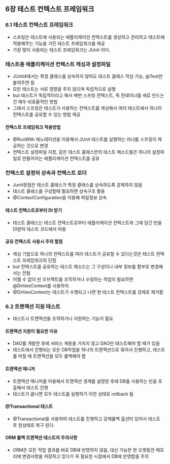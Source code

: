 ## 6장 테스트 컨텍스트 프레임워크



 ### 6.1 테스트 컨텍스트 프레임워크

- 스프링은 테스트에 사용되는 애플리케이션 컨텍스트를 생성하고 관리하고 테스트에 적용해주는 기능을 가진 테스트 프레임워크를 제공
- 가장 많이 사용되는 테스트 프레임워크는 JUnit 이다.



### 테스트용 애플리케이션 컨텍스트 캐싱과 설정파일

- JUnit4에서는 특정 클래스를 상속하지 않아도 테스트 클래스 작성 가능, @Test만 붙여주면 됨
- 모든 테스트는 서로 영향을 주지 않으며 독립적으로 실행
- but 테스트가 독립적이라고 해서 매번 스프링 컨텍스트, 즉 컨테이너를 새로 만드는 건 매우 비효율적인 방법
- 그래서 스프링은 테스트가 사용하는 컨텍스트를 캐싱해서 여러 테스트에서 하나의 컨텍스트를 공유할 수 있는 방법 제공



#### 컨텍스트 프레임워크 적용방법 

- @RunWith 애노테이션을 이용해서 JUnit 테스트를 실행하는 러너를 스프링이 제공하는 것으로 변경
- 컨텍스트 설정파일 지정, 같은 테스트 클래스안의 테스트 메소드들은 하나의 설정파일로 만들어지는 애플리케이션 컨텍스트를 공유



### 컨텍스트 설정의 상속과 컨텍스트 로더

- Junit장점은 테스트 클래스가 특정 클래스를 상속하도록 강제하지 않음
- 테스트 클래스를 구성할때 필요하면 상속구조 활용
- @ContextConfiguration을 이용해 파일정보 상속



#### 테스트 컨텍스트로부터 DI 받기

- 테스트 클래스는 테스트 컨텍스트로부터 애플리케이션 컨텍스트와 그에 담긴 빈을 DI받아 테스트 코드에서 아용



#### 공유 컨텍스트 사용시 주의 할점

- 캐싱 기법으로 하나의 컨텍스트를 여러 테스트가 공유할 수 있다는것은 테스트 컨텍스트 프레임워크의 단점
- but 컨텍스트를 공유하는 테스트 메소드는 그 구성이나 내부 정보를 함부로 변경해서는 안됨
- 어쩔 수 없이 빈 오브젝트를 조작하거나 수정하는 작업이 필요하면 @DirtiesContext를 사용하자.
- @DirtiesContext는 테스트가 수행되고 나면 현 테스트 컨텍스트를 강제로 제거함



### 6.2 트랜잭션 지원 테스트

- 테스트시 트랜잭션을 조작하거나 지원하는 기능이 필요

#### 트랜잭션 지원이 필요한 이유

- DAO를 개발한 후에 서비스 계층을 거치지 않고 DAO만 테스트해야 할 때가 있음
- 테스트에서 진행되는 모든 DB작업을 하나의 트랜잭션으로 묶어서 진행하고, 테스트를 마칠 때 트랜잭션을 모두 롤백해야 함



#### 트랜잭션 매니저

- 트랜잭션 매니저를 이용해서 트랜잭션 경계를 설정한 후에 DB를 사용하는 빈을 호출해서 테스트 진행
- 테스트가 끝나면 모두 테스트를 실행하기 이전 상태로 rollback 됨



#### @Transactional 테스트

- @Transactional을 사용하여 테스트를 진행하고 강제롤백 옵션이 있어서 테스트 후 원상태로 복구 된다.



#### ORM 롤백 트랜잭션 테스트의 주의사항

- ORM은 모든 작업 결과를 바로 DB에 반영하지 않음, 대신 가능한 한 오랫동안 메모리에 변경사항을 저장하고 있다가 꼭 필요한 시점에서 DB에 반영함을 주의

